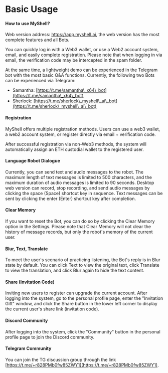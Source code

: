 # Basic Usage

#### How to use MyShell?

Web version address: https://app.myshell.ai, the web version has the most complete features and all Bots.

You can quickly log in with a Web3 wallet, or use a Web2 account system, email, and easily complete registration. Please note that when logging in via email, the verification code may be intercepted in the spam folder.

At the same time, a lightweight demo can be experienced in the Telegram bot with the most basic Q&A functions. Currently, the following two Bots can be experienced via Telegram:

* Samantha: [https://t.me/samantha\_x64\_bot](https://t.me/samantha\_x64\_bot)
* Sherlock: [https://t.me/sherlock\_myshell\_ai\_bot](https://t.me/sherlock\_myshell\_ai\_bot)

#### Registration

MyShell offers multiple registration methods. Users can use a web3 wallet, a web2 account system, or register directly via email + verification code.

After successful registration via non-Web3 methods, the system will automatically assign an ETH custodial wallet to the registered user.

#### Language Robot Dialogue

Currently, you can send text and audio messages to the robot. The maximum length of text messages is limited to 500 characters, and the maximum duration of audio messages is limited to 90 seconds. Desktop web version can record, stop recording, and send audio messages by clicking the space (Space) shortcut key in sequence. Text messages can be sent by clicking the enter (Enter) shortcut key after completion.

#### Clear Memory

If you want to reset the Bot, you can do so by clicking the Clear Memory option in the Settings. Please note that Clear Memory will not clear the history of message records, but only the robot's memory of the current user.

#### Blur, Text, Translate

To meet the user's scenario of practicing listening, the Bot's reply is in Blur state by default. You can click Text to view the original text, click Translate to view the translation, and click Blur again to hide the text content.

#### Share (Invitation Code)

Inviting new users to register can upgrade the current account. After logging into the system, go to the personal profile page, enter the "Invitation Gift" window, and click the Share button in the lower left corner to display the current user's share link (invitation code).

#### Discord Community

After logging into the system, click the "Community" button in the personal profile page to join the Discord community.

#### Telegram Community

You can join the TG discussion group through the link [https://t.me/+r828PMb0fw85ZWY1](https://t.me/+r828PMb0fw85ZWY1).